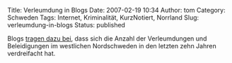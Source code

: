Title: Verleumdung in Blogs
Date: 2007-02-19 10:34
Author: tom
Category: Schweden
Tags: Internet, Kriminalität, KurzNotiert, Norrland
Slug: verleumdung-in-blogs
Status: published

Blogs [tragen dazu
bei](http://blogblog.thomasmarquart.net/2007/02/19/blogger-sind-verleumder/),
dass sich die Anzahl der Verleumdungen und Beleidigungen im westlichen
Nordschweden in den letzten zehn Jahren verdreifacht hat.

